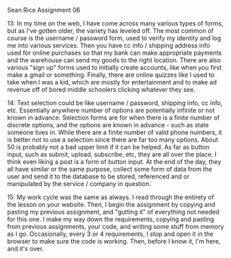 Sean Rice Assignment 06

13: In my time on the web, I have come across many various types of forms, but
    as I've gotten older, the variety has leveled off. The most common of course
    is the username / password form, used to verify my identity and log me into
    various services. Then you have cc info / shipping address info used for online
    purchases so that my bank can make appropriate payments and the warehouse can
    send my goods to the right location. There are also various "sign up" forms
    used to initially create accounts, like when you first make a gmail or something.
    Finally, there are online quizzes like I used to take when I was a kid, which
    are mostly for entertainment and to make ad revenue off of bored middle schoolers
    clicking whatever they see.


14: Text selection could be like username / password, shipping info, cc info, etc.
    Essentially anywhere number of options are potentially infinite or not known in
    advance. Selection forms are for when there is a finite number of discrete options,
    and the options are known in advance - such as state someone lives in. While
    there are a finite number of valid phone numbers, it is better not to use a
    selection since there are far too many options. About 50 is probably not a bad
    upper limit if it can be helped. As far as button input, such as submit, upload,
    subscribe, etc, they are all over the place. I think even liking a post is a form
    of button input. At the end of the day, they all have similar or the same purpose,
    collect some form of data from the user and send it to the database to be stored,
    referenced and or manipulated by the service / company in question.

15: My work cycle was the same as always. I read through the entirety of the lesson
    on your website. Then, I begin the assignment by copying and pasting my previous
    assignment, and "gutting it" of everything not needed for this one. I make my
    way down the requirements, copying and pasting from previous assignments, your
    code, and writing some stuff from memory as I go. Occasionally, every 3 or 4
    requirements, I stop and open it in the browser to make sure the code is working.
    Then, before I know it, I'm here, and it's over.
